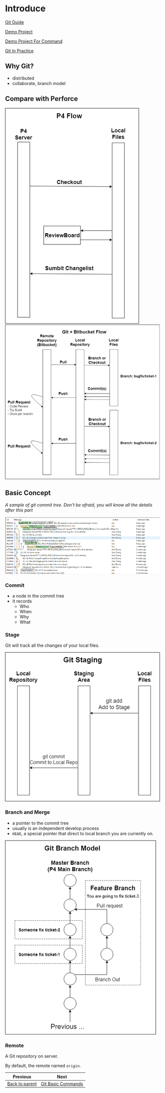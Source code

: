 # Introduce

[Git Guide](https://git-scm.com/book/en/v2)

[Demo Project](https://git-brion-us.asml.com:8443/users/dxu/repos/git-demo/browse)

[Demo Project For Command](https://git-brion-us.asml.com:8443/users/dxu/repos/git-command-demo/browse)

[Git In Practice](https://git-brion-us.asml.com:8443/users/dxu/repos/git-in-practice/browse)

## Why Git?

- distributed
- collaborate, branch model

## Compare with Perforce

![P4Flow](images/P4Flow.png) ![GitFlow](images/GitFlow.png)

## Basic Concept

*A sample of git commit tree. Don't be afraid, you will know all the details after this part*

![commit-tree](images/commit-tree.png)

### Commit

- a node in the commit tree
- It records
  - Who
  - When
  - Why
  - What

### Stage

Git will track all the changes of your local files.

![stage](images/Stage.png)


### Branch and Merge

- a pointer to the commit tree
- usually is an independent develop process
- `HEAD`, a special pointer that direct to local branch you are currently on.

![GitTree](images/GitTree.png)

### Remote

A Git repository on server.

By default, the remote named `origin`.


<!-- PAGE TABLE START -->

| Previous | Next |
| --- | --- |
| [Back to parent](.) | [Git Basic Commands](2-Basics.md) |

<!-- PAGE TABLE END -->
